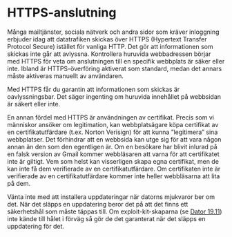 # HTTPS-anslutning

Många mailtjänster, sociala nätverk och andra sidor som kräver inloggning erbjuder idag att datatrafiken skickas över HTTPS (Hypertext Transfer Protocol Secure) ­istället för vanliga HTTP. Det gör att informationen som skickas inte går att avlyssna. ­Kontrollera huruvida webbadressen börjar med HTTPS för veta om anslutningen till en specifik webbplats är säker eller inte. Ibland är HTTPS-överföring aktiverat som ­standard, medan det annars måste aktiveras manuellt av användaren.

Med HTTPS får du garantin att informationen som skickas är oavlyssningsbar. Det säger ingenting om huruvida innehållet på webbsidan är säkert eller inte.

En annan fördel med HTTPS är användningen av certifikat. Precis som vi människor ansöker om legitimation, kan webbplatsägare köpa certifikat av en certifikatutfärdare (t.ex. Norton Verisign) för att kunna ”legitimera” sina webbplatser. Det förhindrar att en webbsida kan utge sig för att vara någon annan än den som den egentligen är. Om en besökare har blivit inlurad på en falsk version av Gmail kommer webbläsaren att varna för att certifikatet inte är giltigt. Vem som helst kan visserligen skapa egna certifikat, men de kan inte få dem verifierade av en certifikatutfärdare. Om certifikaten inte är verifierade av en certifikatutfärdare kommer inte heller webbläsarna att lita på dem.

Vänta inte med att installera uppdateringar när datorns mjukvaror ber om det. När det släpps en uppdatering beror det på att det finns ett säkerhetshål som måste täppas till. Om exploit-kit-skaparna (se [Dator 19.11](https://www.kjell.com/se/fraga-kjell/hur-funkar-det/dator/dator-och-datasakerhet/de-digitala-hoten#exploit-kit "19.11 Exploit-kit")) inte kände till hålet i förväg så gör de det garanterat när det släpps en uppdatering för det.
